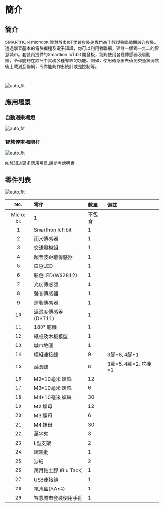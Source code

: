 # 簡介

## 簡介
SMARTHON micro:bit 智慧城市IoT學習套裝是專門為了教授物聯網而設的套裝。透過學習基本的電腦編程及電子知識，你可以利用物聯網，建設一個獨一無二的智慧城市。套裝內提供的Smarthon IoT:bit 開發板，能夠使用各種傳感器及驅動器，令你能夠在設計中實現多種有趣的功能。例如，使用傳感器去偵測交通狀況然後上載到互聯網，令你能夠作出統計或是控制等。

<BR><P>

![auto_fit](images/1_Intro/box.jpg)<BR><P>


## 應用場景
<H3>自動遊樂場燈</H3><P>

![auto_fit](images/1_Intro/case01.png)

<H3>智慧停車場閘杆</H3><P>

![auto_fit](images/1_Intro/case02.png)
<P>
如想知道更多應用場景,請參考說明書<P>

## 零件列表

![auto_fit](images/1_Intro/PartList.png)

No. | 零件 |數量|備註
:-: | :-- | :--| :--
|Micro: bit|1|不包含
1|Smarthon IoT:bit|1|
2|雨水傳感器|1|
3|交通燈模組|1|
4|超音波距離傳感器|1|
5|白色LED|1|
6|彩色LED(WS2812)|1|
7|光度傳感器|1|
8|聲音傳感器|1|
9|運動傳感器|1|
10|溫濕度傳感器(DHT11)|1|
11|180° 舵機|1|
12|紙板及木板模型|1|
13|城市地圖|1|
14|模組連接線 |9|3腳\*8, 4腳\*1
15|延長線|8|3腳\*5, 4腳\*2, 舵機\*1
16|M2\*10毫米 螺絲|12|
17|M3\*10毫米 螺絲|6|
18|M4\*10毫米 螺絲|30|
19|M2 螺母|12|
20|M3 螺母|6|
21|M4 螺母|30|
22|萬字夾|3|
23|L型支架|2|
24|縲絲批|1|
25|沙紙|2|
26|萬用黏土膠 (Blu Tack)|1|
27|USB連接線|1|
28|電池盒(AA*4)|1|
29|智慧城市套裝使用手冊|1|




